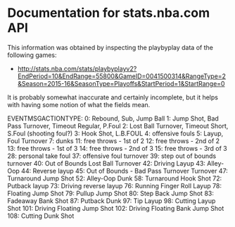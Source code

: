 # Documentation for stats.nba.com API

This information was obtained by inspecting the playbyplay data of the following games:
* http://stats.nba.com/stats/playbyplayv2?EndPeriod=10&EndRange=55800&GameID=0041500314&RangeType=2&Season=2015-16&SeasonType=Playoffs&StartPeriod=1&StartRange=0

It is probably somewhat inaccurate and certainly incomplete, but it helps with having some notion of what the fields mean.
  
EVENTMSGACTIONTYPE:
0: Rebound, Sub, Jump Ball
1: Jump Shot, Bad Pass Turnover, Timeout Regular, P.Foul
2: Lost Ball Turnover, Timeout Short, S.Foul (shooting foul?)
3: Hook Shot, L.B.FOUL 
4: offensive fouls
5: Layup, Foul Turnover 
7: dunks
11: free throws - 1st of 2
12: free throws - 2nd of 2
13: free throws - 1st of 3
14: free throws - 2nd of 3
15: free throws - 3rd of 3
28: personal take foul
37: offensive foul turnover
39: step out of bounds turnover
40: Out of Bounds Lost Ball Turnover
42: Driving Layup
43: Alley-Oop
44: Reverse layup
45: Out of Bounds - Bad Pass Turnover Turnover
47: Turnaround Jump Shot
52: Alley-Oop Dunk
58: Turnaround Hook Shot 
72: Putback layup
73: Driving reverse layup
76: Running Finger Roll Layup
78: Floating Jump Shot
79: Pullup Jump Shot
80: Step Back Jump Shot
83: Fadeaway Bank Shot
87: Putback Dunk
97: Tip Layup
98: Cutting Layup Shot
101: Driving Floating Jump Shot
102: Driving Floating Bank Jump Shot
108: Cutting Dunk Shot